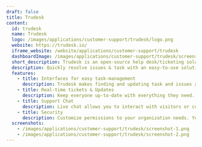 ```yaml
---
draft: false
title: Trudesk
content:
  id: trudesk
  name: Trudesk
  logo: /images/applications/customer-support/trudesk/logo.png
  website: https://trudesk.io/
  iframe_website: /website/applications/customer-support/trudesk
  dashboardImage: /images/applications/customer-support/trudesk/screenshot-1.png
  short_description: Trudesk is an open-source help desk/ticketing solution.
  description: Quickly resolve issues & task with an easy-to-use solution. Built with one goal in mind, to keep work loads organized and simple. This is the source for Trudesk Community Edition.
  features:
    - title: Interfaces for easy task-management
      description: Trudesk makes finding and updating task and issues a breeze – because it should never be hard to find what you’re looking for. From design to development, its straightforward layout is why. All the essential information is set front and center.
    - title: Real-time tickets & Updates
      description: Keep everyone up-to-date with everything they need. Real time updates through websockets. Organized through Teams, Groups, and Tags
    - title: Support Chat
      description: Live chat allows you to interact with visitors or customers one on one in real time. As customers chat with you, their inquiries appear in the same omni-channel inbox with tickets.
    - title: Security
      description: Customize permissions to your organization needs. You control what access your customers and agents have. You control what access your customers and agents have.
  screenshots:
    - /images/applications/customer-support/trudesk/screenshot-1.png
    - /images/applications/customer-support/trudesk/screenshot-2.png
---
```

